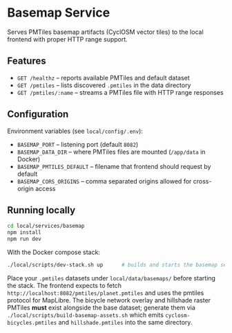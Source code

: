 # Basemap Service

Serves PMTiles basemap artifacts (CyclOSM vector tiles) to the local frontend
with proper HTTP range support.

## Features
- `GET /healthz` – reports available PMTiles and default dataset
- `GET /pmtiles` – lists discovered `.pmtiles` in the data directory
- `GET /pmtiles/:name` – streams a PMTiles file with HTTP range responses

## Configuration
Environment variables (see `local/config/.env`):

- `BASEMAP_PORT` – listening port (default `8082`)
- `BASEMAP_DATA_DIR` – where PMTiles files are mounted (`/app/data` in Docker)
- `BASEMAP_PMTILES_DEFAULT` – filename that frontend should request by default
- `BASEMAP_CORS_ORIGINS` – comma separated origins allowed for cross-origin access

## Running locally

```bash
cd local/services/basemap
npm install
npm run dev
```

With the Docker compose stack:

```bash
./local/scripts/dev-stack.sh up      # builds and starts the basemap service
```

Place your `.pmtiles` datasets under `local/data/basemaps/` before starting the
stack. The frontend expects to fetch `http://localhost:8082/pmtiles/planet.pmtiles`
and uses the pmtiles protocol for MapLibre. The bicycle network overlay and
hillshade raster PMTiles **must** exist alongside the base dataset; generate them
via `./local/scripts/build-basemap-assets.sh` which emits
`cyclosm-bicycles.pmtiles` and `hillshade.pmtiles` into the same directory.
